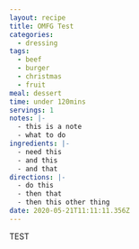 ```yaml
---
layout: recipe
title: OMFG Test
categories:
  - dressing
tags:
  - beef
  - burger
  - christmas
  - fruit
meal: dessert
time: under 120mins
servings: 1
notes: |-
  - this is a note
  - what to do
ingredients: |-
  - need this
  - and this
  - and that
directions: |-
  - do this
  - then that
  - then this other thing
date: 2020-05-21T11:11:11.356Z
---
```

TEST